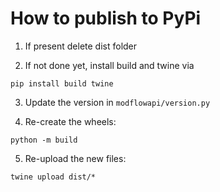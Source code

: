 # How to publish to PyPi

1) If present delete dist folder

2) If not done yet, install build and twine via
```
pip install build twine
```
3) Update the version in ``modflowapi/version.py``

4) Re-create the wheels:
```
python -m build
```
5) Re-upload the new files:
```
twine upload dist/*
```
